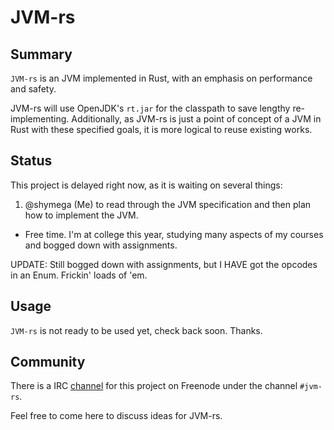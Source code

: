 # JVM-rs

## Summary

`JVM-rs` is an JVM implemented in Rust, with an emphasis on
performance and safety.

JVM-rs will use OpenJDK's `rt.jar` for the classpath to save lengthy
re-implementing. Additionally, as JVM-rs is just a point of concept of
a JVM in Rust with these specified goals, it is more logical to reuse
existing works.

## Status

This project is delayed right now, as it is waiting on several things:

1. @shymega (Me) to read through the JVM specification and then plan
   how to implement the JVM.

- Free time. I'm at college this year, studying many aspects of my
   courses and bogged down with assignments.
   
UPDATE: Still bogged down with assignments, but I HAVE got the opcodes
in an Enum. Frickin' loads of 'em.

## Usage

`JVM-rs` is not ready to be used yet, check back soon. Thanks.

## Community

There is a IRC [channel][irc-chan] for this project on Freenode under the
channel `#jvm-rs`.

Feel free to come here to discuss ideas for JVM-rs.

[irc-chan]: irc://chat.freenode.net:6697/jvm-rs

